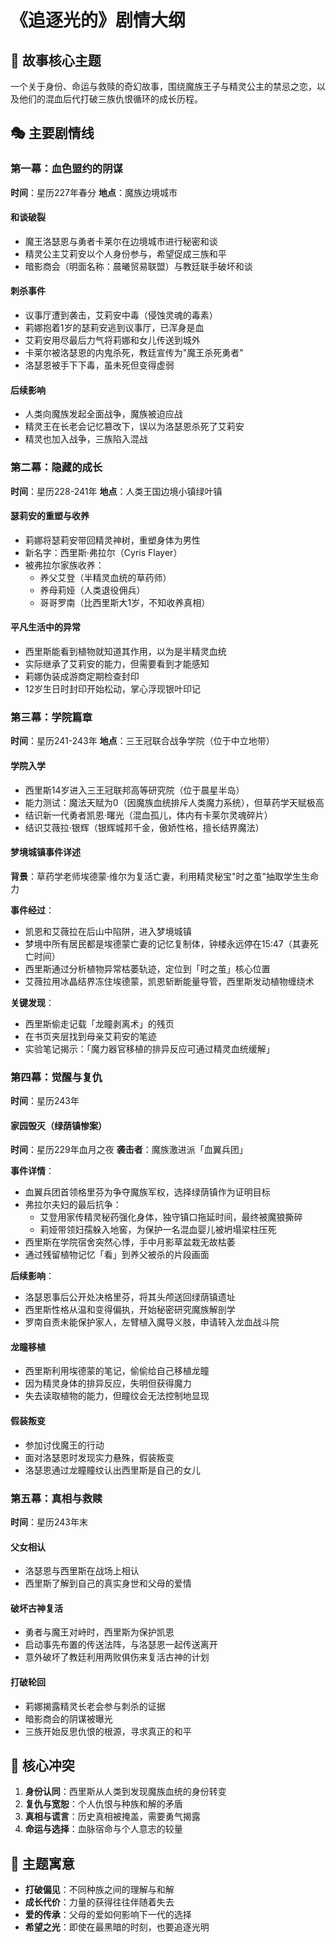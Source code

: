 # 《追逐光的》剧情大纲

## 📖 故事核心主题
一个关于身份、命运与救赎的奇幻故事，围绕魔族王子与精灵公主的禁忌之恋，以及他们的混血后代打破三族仇恨循环的成长历程。

## 🎭 主要剧情线

### 第一幕：血色盟约的阴谋
**时间**：星历227年春分
**地点**：魔族边境城市

#### 和谈破裂
- 魔王洛瑟恩与勇者卡莱尔在边境城市进行秘密和谈
- 精灵公主艾莉安以个人身份参与，希望促成三族和平
- 暗影商会（明面名称：晨曦贸易联盟）与教廷联手破坏和谈

#### 刺杀事件
- 议事厅遭到袭击，艾莉安中毒（侵蚀灵魂的毒素）
- 莉娜抱着1岁的瑟莉安逃到议事厅，已浑身是血
- 艾莉安用尽最后力气将莉娜和女儿传送到城外
- 卡莱尔被洛瑟恩的内鬼杀死，教廷宣传为"魔王杀死勇者"
- 洛瑟恩被手下下毒，虽未死但变得虚弱

#### 后续影响
- 人类向魔族发起全面战争，魔族被迫应战
- 精灵王在长老会记忆篡改下，误以为洛瑟恩杀死了艾莉安
- 精灵也加入战争，三族陷入混战

### 第二幕：隐藏的成长
**时间**：星历228-241年
**地点**：人类王国边境小镇绿叶镇

#### 瑟莉安的重塑与收养
- 莉娜将瑟莉安带回精灵神树，重塑身体为男性
- 新名字：西里斯·弗拉尔（Cyris Flayer）
- 被弗拉尔家族收养：
  - 养父艾登（半精灵血统的草药师）
  - 养母莉娅（人类退役佣兵）
  - 哥哥罗南（比西里斯大1岁，不知收养真相）

#### 平凡生活中的异常
- 西里斯能看到植物就知道其作用，以为是半精灵血统
- 实际继承了艾莉安的能力，但需要看到才能感知
- 莉娜伪装成游商定期检查封印
- 12岁生日时封印开始松动，掌心浮现银叶印记

### 第三幕：学院篇章
**时间**：星历241-243年
**地点**：三王冠联合战争学院（位于中立地带）

#### 学院入学
- 西里斯14岁进入三王冠联邦高等研究院（位于晨星半岛）
- 能力测试：魔法天赋为0（因魔族血统排斥人类魔力系统），但草药学天赋极高
- 结识新一代勇者凯恩·曙光（混血孤儿，体内有卡莱尔灵魂碎片）
- 结识艾薇拉·银辉（银辉城邦千金，傲娇性格，擅长结界魔法）

#### 梦境城镇事件详述
**背景**：草药学老师埃德蒙·维尔为复活亡妻，利用精灵秘宝"时之茧"抽取学生生命力

**事件经过**：
- 凯恩和艾薇拉在后山中陷阱，进入梦境城镇
- 梦境中所有居民都是埃德蒙亡妻的记忆复制体，钟楼永远停在15:47（其妻死亡时间）
- 西里斯通过分析植物异常枯萎轨迹，定位到「时之茧」核心位置
- 艾薇拉用冰晶结界冻住埃德蒙，凯恩斩断能量导管，西里斯发动植物缠绕术

**关键发现**：
- 西里斯偷走记载「龙瞳剥离术」的残页
- 在书页夹层找到母亲艾莉安的笔迹
- 实验笔记揭示：「魔力器官移植的排异反应可通过精灵血统缓解」

### 第四幕：觉醒与复仇
**时间**：星历243年

#### 家园毁灭（绿荫镇惨案）
**时间**：星历229年血月之夜
**袭击者**：魔族激进派「血翼兵团」

**事件详情**：
- 血翼兵团首领格里芬为争夺魔族军权，选择绿荫镇作为证明目标
- 弗拉尔夫妇的最后抗争：
  - 艾登用家传精灵秘药强化身体，独守镇口拖延时间，最终被魔狼撕碎
  - 莉娅带领妇孺躲入地窖，为保护一名混血婴儿被坍塌梁柱压死
- 西里斯在学院宿舍突然心悸，手中月影草盆栽无故枯萎
- 通过残留植物记忆「看」到养父被杀的片段画面

**后续影响**：
- 洛瑟恩事后公开处决格里芬，将其头颅送回绿荫镇遗址
- 西里斯性格从温和变得偏执，开始秘密研究魔族解剖学
- 罗南自责未能保护家人，左臂植入魔导义肢，申请转入龙血战斗院

#### 龙瞳移植
- 西里斯利用埃德蒙的笔记，偷偷给自己移植龙瞳
- 因为精灵身体的排异反应，失明但获得魔力
- 失去读取植物的能力，但瞳纹会无法控制地显现

#### 假装叛变
- 参加讨伐魔王的行动
- 面对洛瑟恩时发现实力悬殊，假装叛变
- 洛瑟恩通过龙瞳瞳纹认出西里斯是自己的女儿

### 第五幕：真相与救赎
**时间**：星历243年末

#### 父女相认
- 洛瑟恩与西里斯在战场上相认
- 西里斯了解到自己的真实身世和父母的爱情

#### 破坏古神复活
- 勇者与魔王对峙时，西里斯为保护凯恩
- 启动事先布置的传送法阵，与洛瑟恩一起传送离开
- 意外破坏了教廷利用两败俱伤来复活古神的计划

#### 打破轮回
- 莉娜揭露精灵长老会参与刺杀的证据
- 暗影商会的阴谋被曝光
- 三族开始反思仇恨的根源，寻求真正的和平

## 🎯 核心冲突
1. **身份认同**：西里斯从人类到发现魔族血统的身份转变
2. **复仇与宽恕**：个人仇恨与种族和解的矛盾
3. **真相与谎言**：历史真相被掩盖，需要勇气揭露
4. **命运与选择**：血脉宿命与个人意志的较量

## 🌟 主题寓意
- **打破偏见**：不同种族之间的理解与和解
- **成长代价**：力量的获得往往伴随着失去
- **爱的传承**：父母的爱如何影响下一代的选择
- **希望之光**：即使在最黑暗的时刻，也要追逐光明

